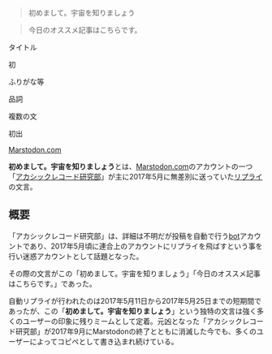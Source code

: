 <div>

> 初めまして。宇宙を知りましょう

> 今日のオススメ記事はこちらです。

タイトル

</div>

初

ふりがな等

品詞

複数の文

初出

[Marstodon.com](/Marstodon.com "Marstodon.com (存在しないページ)")

  
**初めまして。宇宙を知りましょう**とは、[Marstodon.com](/Marstodon.com "Marstodon.com (存在しないページ)")のアカウントの一つ「<a href="https://marstodon.com/@kawarusosu" rel="nofollow">アカシックレコード研究部</a>」が主に2017年5月に無差別に送っていた[リプライ](/%E3%83%AA%E3%83%97%E3%83%A9%E3%82%A4 "リプライ")の文言。

## 概要

「アカシックレコード研究部」は、詳細は不明だが投稿を自動で行う[bot](/Bot "Bot")アカウントであり、2017年5月頃に連合上のアカウントにリプライを飛ばすという事を行い迷惑アカウントとして話題となった。

その際の文言がこの「初めまして。宇宙を知りましょう」「今日のオススメ記事はこちらです。」であった。

自動リプライが行われたのは2017年5月11日から2017年5月25日までの短期間であったが、この「**初めまして。宇宙を知りましょう**」という独特の文言は強く多くのユーザーの印象に残りミームとして定着。元凶となった「アカシックレコード研究部」が2017年9月にMarstodonの終了とともに消滅した今でも、多くのユーザーによってコピペとして書き込まれ続けている。
